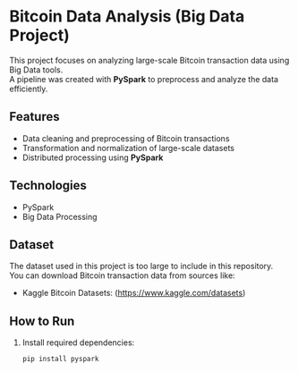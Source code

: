 # Bitcoin Data Analysis (Big Data Project)

This project focuses on analyzing large-scale Bitcoin transaction data using Big Data tools.  
A pipeline was created with **PySpark** to preprocess and analyze the data efficiently.

## Features
- Data cleaning and preprocessing of Bitcoin transactions  
- Transformation and normalization of large-scale datasets  
- Distributed processing using **PySpark**  

## Technologies 
- PySpark  
- Big Data Processing  

## Dataset
The dataset used in this project is too large to include in this repository.  
You can download Bitcoin transaction data from sources like:  
- Kaggle Bitcoin Datasets: (https://www.kaggle.com/datasets)  
 

## How to Run
1. Install required dependencies:
   ```bash
   pip install pyspark

